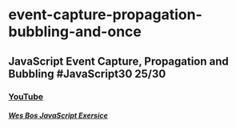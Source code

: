 # event-capture-propagation-bubbling-and-once
## JavaScript Event Capture, Propagation and Bubbling #JavaScript30 25/30
### [YouTube](https://www.youtube.com/watch?v=F1anRyL37lE&list=PLu8EoSxDXHP6CGK4YVJhL_VWetA865GOH&index=25)


##### [Wes Bos JavaScript Exersice](https://javascript30.com/)
